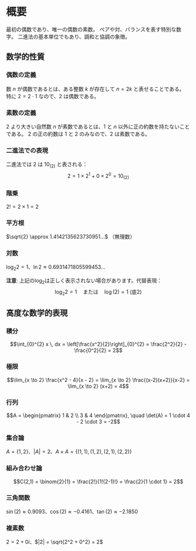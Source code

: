 # 概要
最初の偶数であり、唯一の偶数の素数。
ペアや対、バランスを表す特別な数字。
二進法の基本単位でもあり、調和と協調の象徴。

## 数学的性質

### 偶数の定義
数 $n$ が偶数であるとは、ある整数 $k$ が存在して $n = 2k$ と表せることである。
特に $2 = 2 \cdot 1$ なので、$2$ は偶数である。

### 素数の定義
$2$ より大きい自然数 $n$ が素数であるとは、$1$ と $n$ 以外に正の約数を持たないことである。
$2$ の正の約数は $1$ と $2$ のみなので、$2$ は素数である。

### 二進法での表現
二進法では $2$ は $10_{(2)}$ と表される：
$$2 = 1 \times 2^1 + 0 \times 2^0 = 10_{(2)}$$

### 階乗
$2! = 2 \times 1 = 2$

### 平方根
$\sqrt{2} \approx 1.4142135623730951...$ （無理数）

### 対数
$\log_2 2 = 1$、$\ln 2 \approx 0.6931471805599453...$

**注意**: 上記の$\log_2$は正しく表示されない場合があります。代替表現：
$$\log_2 2 = 1 \quad \text{または} \quad \log(2) = 1 \text{ (底2)}$$

## 高度な数学的表現

### 積分
$$\int_{0}^{2} x \, dx = \left[\frac{x^2}{2}\right]_{0}^{2} = \frac{2^2}{2} - \frac{0^2}{2} = 2$$

### 極限
$$\lim_{x \to 2} \frac{x^2 - 4}{x - 2} = \lim_{x \to 2} \frac{(x-2)(x+2)}{x-2} = \lim_{x \to 2} (x+2) = 4$$

### 行列
$$A = \begin{pmatrix} 1 & 2 \\ 3 & 4 \end{pmatrix}, \quad \det(A) = 1 \cdot 4 - 2 \cdot 3 = -2$$

### 集合論
$A = \{1, 2\}$、$|A| = 2$、$A \times A = \{(1,1), (1,2), (2,1), (2,2)\}$

### 組み合わせ論
$$C(2,1) = \binom{2}{1} = \frac{2!}{1!(2-1)!} = \frac{2}{1 \cdot 1} = 2$$

### 三角関数
$\sin(2) \approx 0.9093$、$\cos(2) \approx -0.4161$、$\tan(2) \approx -2.1850$

### 複素数
$2 = 2 + 0i$、$|2| = \sqrt{2^2 + 0^2} = 2$
